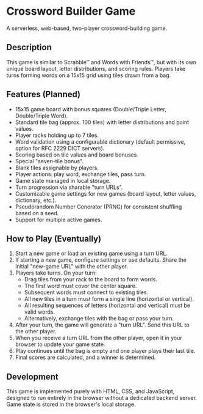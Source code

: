 # Crossword Builder Game

A serverless, web-based, two-player crossword-building game.

## Description

This game is similar to Scrabble™ and Words with Friends™, but with its own unique board layout, letter distributions, and scoring rules. Players take turns forming words on a 15x15 grid using tiles drawn from a bag.

## Features (Planned)

-   15x15 game board with bonus squares (Double/Triple Letter, Double/Triple Word).
-   Standard tile bag (approx. 100 tiles) with letter distributions and point values.
-   Player racks holding up to 7 tiles.
-   Word validation using a configurable dictionary (default permissive, option for RFC 2229 DICT servers).
-   Scoring based on tile values and board bonuses.
-   Special "seven-tile bonus".
-   Blank tiles assignable by players.
-   Player actions: play word, exchange tiles, pass turn.
-   Game state managed in local storage.
-   Turn progression via sharable "turn URLs".
-   Customizable game settings for new games (board layout, letter values, dictionary, etc.).
-   Pseudorandom Number Generator (PRNG) for consistent shuffling based on a seed.
-   Support for multiple active games.

## How to Play (Eventually)

1.  Start a new game or load an existing game using a turn URL.
2.  If starting a new game, configure settings or use defaults. Share the initial "new-game URL" with the other player.
3.  Players take turns. On your turn:
    *   Drag tiles from your rack to the board to form words.
    *   The first word must cover the center square.
    *   Subsequent words must connect to existing tiles.
    *   All new tiles in a turn must form a single line (horizontal or vertical).
    *   All resulting sequences of letters (horizontal and vertical) must be valid words.
    *   Alternatively, exchange tiles with the bag or pass your turn.
4.  After your turn, the game will generate a "turn URL". Send this URL to the other player.
5.  When you receive a turn URL from the other player, open it in your browser to update your game state.
6.  Play continues until the bag is empty and one player plays their last tile.
7.  Final scores are calculated, and a winner is determined.

## Development

This game is implemented purely with HTML, CSS, and JavaScript, designed to run entirely in the browser without a dedicated backend server. Game state is stored in the browser's local storage.
